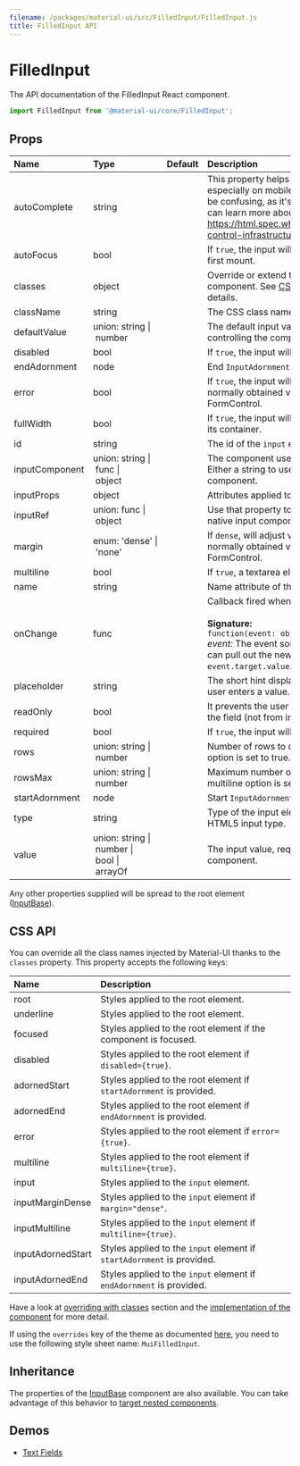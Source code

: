 ```yaml
---
filename: /packages/material-ui/src/FilledInput/FilledInput.js
title: FilledInput API
---
```


<!--- This documentation is automatically generated, do not try to edit it. -->

# FilledInput

<p class="description">The API documentation of the FilledInput React component.</p>

```js
import FilledInput from '@material-ui/core/FilledInput';
```



## Props

| Name | Type | Default | Description |
|:-----|:-----|:--------|:------------|
| <span class="prop-name">autoComplete</span> | <span class="prop-type">string |   | This property helps users to fill forms faster, especially on mobile devices. The name can be confusing, as it's more like an autofill. You can learn more about it here: https://html.spec.whatwg.org/multipage/form-control-infrastructure.html#autofill |
| <span class="prop-name">autoFocus</span> | <span class="prop-type">bool |   | If `true`, the input will be focused during the first mount. |
| <span class="prop-name">classes</span> | <span class="prop-type">object |   | Override or extend the styles applied to the component. See [CSS API](#css-api) below for more details. |
| <span class="prop-name">className</span> | <span class="prop-type">string |   | The CSS class name of the wrapper element. |
| <span class="prop-name">defaultValue</span> | <span class="prop-type">union:&nbsp;string&nbsp;&#124;<br>&nbsp;number<br> |   | The default input value, useful when not controlling the component. |
| <span class="prop-name">disabled</span> | <span class="prop-type">bool |   | If `true`, the input will be disabled. |
| <span class="prop-name">endAdornment</span> | <span class="prop-type">node |   | End `InputAdornment` for this component. |
| <span class="prop-name">error</span> | <span class="prop-type">bool |   | If `true`, the input will indicate an error. This is normally obtained via context from FormControl. |
| <span class="prop-name">fullWidth</span> | <span class="prop-type">bool |   | If `true`, the input will take up the full width of its container. |
| <span class="prop-name">id</span> | <span class="prop-type">string |   | The id of the `input` element. |
| <span class="prop-name">inputComponent</span> | <span class="prop-type">union:&nbsp;string&nbsp;&#124;<br>&nbsp;func&nbsp;&#124;<br>&nbsp;object<br> |   | The component used for the native input. Either a string to use a DOM element or a component. |
| <span class="prop-name">inputProps</span> | <span class="prop-type">object |   | Attributes applied to the `input` element. |
| <span class="prop-name">inputRef</span> | <span class="prop-type">union:&nbsp;func&nbsp;&#124;<br>&nbsp;object<br> |   | Use that property to pass a ref callback to the native input component. |
| <span class="prop-name">margin</span> | <span class="prop-type">enum:&nbsp;'dense'&nbsp;&#124;<br>&nbsp;'none'<br> |   | If `dense`, will adjust vertical spacing. This is normally obtained via context from FormControl. |
| <span class="prop-name">multiline</span> | <span class="prop-type">bool |   | If `true`, a textarea element will be rendered. |
| <span class="prop-name">name</span> | <span class="prop-type">string |   | Name attribute of the `input` element. |
| <span class="prop-name">onChange</span> | <span class="prop-type">func |   | Callback fired when the value is changed.<br><br>**Signature:**<br>`function(event: object) => void`<br>*event:* The event source of the callback. You can pull out the new value by accessing `event.target.value`. |
| <span class="prop-name">placeholder</span> | <span class="prop-type">string |   | The short hint displayed in the input before the user enters a value. |
| <span class="prop-name">readOnly</span> | <span class="prop-type">bool |   | It prevents the user from changing the value of the field (not from interacting with the field). |
| <span class="prop-name">required</span> | <span class="prop-type">bool |   | If `true`, the input will be required. |
| <span class="prop-name">rows</span> | <span class="prop-type">union:&nbsp;string&nbsp;&#124;<br>&nbsp;number<br> |   | Number of rows to display when multiline option is set to true. |
| <span class="prop-name">rowsMax</span> | <span class="prop-type">union:&nbsp;string&nbsp;&#124;<br>&nbsp;number<br> |   | Maximum number of rows to display when multiline option is set to true. |
| <span class="prop-name">startAdornment</span> | <span class="prop-type">node |   | Start `InputAdornment` for this component. |
| <span class="prop-name">type</span> | <span class="prop-type">string |   | Type of the input element. It should be a valid HTML5 input type. |
| <span class="prop-name">value</span> | <span class="prop-type">union:&nbsp;string&nbsp;&#124;<br>&nbsp;number&nbsp;&#124;<br>&nbsp;bool&nbsp;&#124;<br>&nbsp;arrayOf<br> |   | The input value, required for a controlled component. |

Any other properties supplied will be spread to the root element ([InputBase](/api/input-base/)).

## CSS API

You can override all the class names injected by Material-UI thanks to the `classes` property.
This property accepts the following keys:


| Name | Description |
|:-----|:------------|
| <span class="prop-name">root</span> | Styles applied to the root element.
| <span class="prop-name">underline</span> | Styles applied to the root element.
| <span class="prop-name">focused</span> | Styles applied to the root element if the component is focused.
| <span class="prop-name">disabled</span> | Styles applied to the root element if `disabled={true}`.
| <span class="prop-name">adornedStart</span> | Styles applied to the root element if `startAdornment` is provided.
| <span class="prop-name">adornedEnd</span> | Styles applied to the root element if `endAdornment` is provided.
| <span class="prop-name">error</span> | Styles applied to the root element if `error={true}`.
| <span class="prop-name">multiline</span> | Styles applied to the root element if `multiline={true}`.
| <span class="prop-name">input</span> | Styles applied to the `input` element.
| <span class="prop-name">inputMarginDense</span> | Styles applied to the `input` element if `margin="dense"`.
| <span class="prop-name">inputMultiline</span> | Styles applied to the `input` element if `multiline={true}`.
| <span class="prop-name">inputAdornedStart</span> | Styles applied to the `input` element if `startAdornment` is provided.
| <span class="prop-name">inputAdornedEnd</span> | Styles applied to the `input` element if `endAdornment` is provided.

Have a look at [overriding with classes](/customization/overrides#overriding-with-classes) section
and the [implementation of the component](https://github.com/mui-org/material-ui/tree/master/packages/material-ui/src/FilledInput/FilledInput.js)
for more detail.

If using the `overrides` key of the theme as documented
[here](/customization/themes#customizing-all-instances-of-a-component-type),
you need to use the following style sheet name: `MuiFilledInput`.

## Inheritance

The properties of the [InputBase](/api/input-base) component are also available.
You can take advantage of this behavior to [target nested components](/guides/api/#spread).

## Demos

- [Text Fields](/demos/text-fields/)

